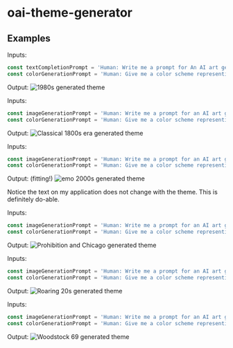 # oai-theme-generator

## Examples

Inputs:
```javascript
const textCompletionPrompt = 'Human: Write me a prompt for An AI art generator. Generate a prompt that is based on the 1980s in the United States',
const colorGenerationPrompt = 'Human: Give me a color scheme representing the 1980s in the United States. give me the colors in Hex Values and give me 8 colors, the first 3 I can use for a background and the other 5 for styling'
```

Output:
![1980s generated theme](https://raw.githubusercontent.com/foleyb25/theme-generator-npm/main/images/1980s.png)

Inputs:
```javascript
const imageGenerationPrompt = 'Human: Write me a prompt for an AI art generator. Write a prompt that is based on the 1800s classical era in the europe'
const colorGenerationPrompt = 'Human: Give me a color scheme representing the 1800s classical era in Europe. give me the colors in Hex Values and give me 8 colors, the first 3 I can use for a background and the other 5 for styling'
```

Output:
![Classical 1800s era generated theme](https://raw.githubusercontent.com/foleyb25/theme-generator-npm/main/images/classical_1800s.png)

Inputs:
```javascript
const imageGenerationPrompt = 'Human: Write me a prompt for an AI art generator. Write a prompt that is based on the emo punk rock phase of the early 2000s era in the united states'
const colorGenerationPrompt = 'Human: Give me a color scheme representing the early 2000s era emo punk rock phase in the United States. give me the colors in Hex Values and give me 8 colors, the first 3 I can use for a background and the other 5 for styling'
```

Output:
(fitting!)
![emo 2000s generated theme](https://raw.githubusercontent.com/foleyb25/theme-generator-npm/main/images/emo_2000s.png)

Notice the text on my application does not change with the theme. This is definitely do-able.

Inputs:
```javascript
const imageGenerationPrompt = 'Human: Write me a prompt for an AI art generator. Write a prompt that is based on prohibition and gangsters of chicago.'
const colorGenerationPrompt = 'Human: Give me a color scheme representing prohibition and gangsters of chicago. give me the colors in Hex Values and give me 8 colors, the first 3 I can use for a background and the other 5 for styling'
```

Output:
![Prohibition and Chicago generated theme](https://raw.githubusercontent.com/foleyb25/theme-generator-npm/main/images/prohibition_chicago.png)

Inputs:
```javascript
const imageGenerationPrompt = 'Human: Write me a prompt for an AI art generator. Write a prompt that is based on the roaring 1920s era in the united states'
const colorGenerationPrompt = 'Human: Give me a color scheme representing the roaring 1920s era in the United States. give me the colors in Hex Values and give me 8 colors, the first 3 I can use for a background and the other 5 for styling'
```

Output:
![Roaring 20s generated theme](https://raw.githubusercontent.com/foleyb25/theme-generator-npm/main/images/roaring_20s.png)

Inputs:
```javascript
const imageGenerationPrompt = 'Human: Write me a prompt for an AI art generator. Write a prompt that is based on woodstock music festival in 1969.'
const colorGenerationPrompt = 'Human: Give me a color scheme representing Woodstock music festival in 1969. give me the colors in Hex Values and give me 8 colors, the first 3 I can use for a background and the other 5 for styling'
```

Output:
![Woodstock 69 generated theme](https://raw.githubusercontent.com/foleyb25/theme-generator-npm/main/images/woodstock_69.png)